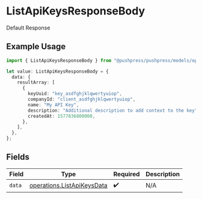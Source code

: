 # ListApiKeysResponseBody

Default Response

## Example Usage

```typescript
import { ListApiKeysResponseBody } from "@pushpress/pushpress/models/operations";

let value: ListApiKeysResponseBody = {
  data: {
    resultArray: [
      {
        keyUuid: "key_asdfghjklqwertyuiop",
        companyId: "client_asdfghjklqwertyuiop",
        name: "My API Key",
        description: "Additional description to add context to the key",
        createdAt: 1577836800000,
      },
    ],
  },
};
```

## Fields

| Field                                                                    | Type                                                                     | Required                                                                 | Description                                                              |
| ------------------------------------------------------------------------ | ------------------------------------------------------------------------ | ------------------------------------------------------------------------ | ------------------------------------------------------------------------ |
| `data`                                                                   | [operations.ListApiKeysData](../../models/operations/listapikeysdata.md) | :heavy_check_mark:                                                       | N/A                                                                      |